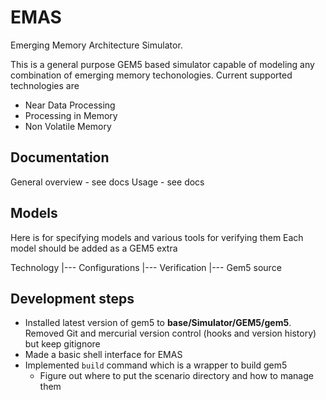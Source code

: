 # EMAS 
Emerging Memory Architecture Simulator. 

This is a general purpose GEM5 based simulator capable of modeling any combination of emerging memory techonologies. Current supported technologies are 

- Near Data Processing 
- Processing in Memory 
- Non Volatile Memory 

## Documentation 

General overview - see docs 
Usage - see docs 

## Models 

Here is for specifying models and various tools for verifying them Each model should be added as a GEM5 extra 

Technology 
|--- Configurations 
|--- Verification 
|--- Gem5 source

## Development steps 

- Installed latest version of gem5 to **base/Simulator/GEM5/gem5**. Removed Git and mercurial version control (hooks and version history) but keep gitignore 
- Made a basic shell interface for EMAS 
- Implemented `build` command which is a wrapper to build gem5 
    - Figure out where to put the scenario directory and how to manage them 


